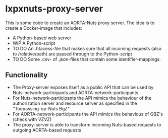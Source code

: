 # lxpxnuts-proxy-server
This is some code to create an AORTA-Nuts proxy server.
The idea is to create a Docker-image that includes:
- A Python-based web server
- WIP A Python-script 
- TO DO An .htacess-file that makes sure that all incoming requests (also to /relative/path) are passed through to the Python-script
- TO DO Some .csv- of .json-files that contain some identifier-mappings.

## Functionality
- The Proxy-server exposes itself as a public API that can be used by Nuts-network-participants and AORTA-network-participants
- For Nuts-network-participants the API mimics the behaviour of the authorization server and resource server as specified in the "Toepassing-op-Nuts BgZ"
- For AORTA-network-participants the API mimics the behavious of GBZ's (check with VZVZ)
- The proxy-server is able to transform incoming Nuts-based requests to outgoing AORTA-based requests
